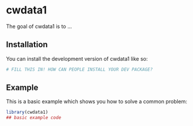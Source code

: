 
# cwdata1

<!-- badges: start -->
<!-- badges: end -->

The goal of cwdata1 is to ...

## Installation

You can install the development version of cwdata1 like so:

``` r
# FILL THIS IN! HOW CAN PEOPLE INSTALL YOUR DEV PACKAGE?
```

## Example

This is a basic example which shows you how to solve a common problem:

``` r
library(cwdata1)
## basic example code
```

